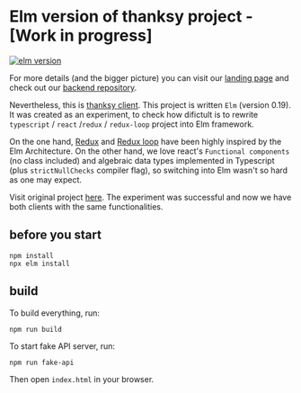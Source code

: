 # Elm version of thanksy project - [Work in progress]

[![elm version](https://img.shields.io/badge/Elm-v0.19-blue.svg?style=flat-square)](http://elm-lang.org)

For more details (and the bigger picture) you can visit our [landing page](https://tooploox.github.io/thanksy/) and check out our [backend repository](https://github.com/tooploox/thanksy-server).

Nevertheless, this is [thanksy client](https://tooploox.github.io/thanksy/). This project is written `Elm` (version 0.19). It was created as an experiment, to check how difictult is to rewrite `typescript` / `react` /`redux` / `redux-loop` project into Elm framework.

On the one hand, [Redux](https://redux.js.org/introduction/prior-art#elm) and [Redux loop](https://redux-loop.js.org/) have been highly inspired by the Elm Architecture. On the other hand, we love react's `Functional components` (no class included) and algebraic data types implemented in Typescript (plus `strictNullChecks` compiler flag), so switching into Elm wasn't so hard as one may expect.

Visit original project [here](https://github.com/tooploox/thanksy-client-ts). The experiment was successful and now we have both clients with the same functionalities.

## before you start

```shell
npm install
npx elm install
```

## build

To build everything, run:

```shell
npm run build
```

To start fake API server, run:

```shell
npm run fake-api
```

Then open `index.html` in your browser.
